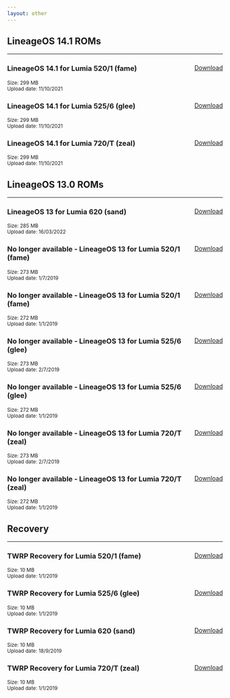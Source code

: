 ```yaml
---
layout: other
---
```


## LineageOS 14.1 ROMs
________________

<div class="downloadPanel">
  <a href="https://drive.google.com/file/d/1IYCFu7FlEKhG8XaAHJylwzAUPbUoVwlQ/view?usp=sharing" class="pure-material-button-text" style="float: right;">Download</a>
  <b><h3>LineageOS 14.1 for Lumia 520/1 (fame)</h3></b>
  <sub>Size: 299 MB</sub><br />
  <sub>Upload date: 11/10/2021</sub><br />
</div>
<p></p>
<div class="downloadPanel">
  <a href="https://drive.google.com/file/d/1s6ZkEr0PGECwuxuZNJpB-9P-h3upURE3/view?usp=sharing" class="pure-material-button-text" style="float: right;">Download</a>
  <b><h3>LineageOS 14.1 for Lumia 525/6 (glee)</h3></b>
  <sub>Size: 299 MB</sub><br />
  <sub>Upload date: 11/10/2021</sub><br />
</div>
<p></p>
<div class="downloadPanel">
  <a href="https://drive.google.com/file/d/1PILATw7NGhhTC65vglP6AlU7UhgGwHa-/view?usp=sharing" class="pure-material-button-text" style="float: right;">Download</a>
  <b><h3>LineageOS 14.1 for Lumia 720/T (zeal)</h3></b>
  <sub>Size: 299 MB</sub><br />
  <sub>Upload date: 11/10/2021</sub><br />
</div>
<p></p>

## LineageOS 13.0 ROMs
________________

<div class="downloadPanel">
  <a href="https://drive.google.com/file/d/1VxmvLYoKb_LFBhVIB7LOR6bfb7pmig6S/view" class="pure-material-button-text" style="float: right;">Download</a>
  <b><h3>LineageOS 13 for Lumia 620 (sand)</h3></b>
  <sub>Size: 285 MB</sub><br />
  <sub>Upload date: 16/03/2022</sub><br />
</div>
<p></p>
<div class="downloadPanel">
  <a href="" class="pure-material-button-text" style="float: right;">Download</a>
  <b><h3>No longer available - LineageOS 13 for Lumia 520/1 (fame)</h3></b>
  <sub>Size: 273 MB</sub><br />
  <sub>Upload date: 1/7/2019</sub><br />
</div>
<p></p>
<div class="downloadPanel">
  <a href="" class="pure-material-button-text" style="float: right;">Download</a>
  <b><h3>No longer available - LineageOS 13 for Lumia 520/1 (fame)</h3></b>
  <sub>Size: 272 MB</sub><br />
  <sub>Upload date: 1/1/2019</sub><br />
</div>
<p></p>
<div class="downloadPanel">
  <a href="" class="pure-material-button-text" style="float: right;">Download</a>
  <b><h3>No longer available - LineageOS 13 for Lumia 525/6 (glee)</h3></b>
  <sub>Size: 273 MB</sub><br />
  <sub>Upload date: 2/7/2019</sub><br />
</div>
<p></p>
<div class="downloadPanel">
  <a href="" class="pure-material-button-text" style="float: right;">Download</a>
  <b><h3>No longer available - LineageOS 13 for Lumia 525/6 (glee)</h3></b>
  <sub>Size: 272 MB</sub><br />
  <sub>Upload date: 1/1/2019</sub><br />
</div>
<p></p>
<div class="downloadPanel">
  <a href="" class="pure-material-button-text" style="float: right;">Download</a>
  <b><h3>No longer available - LineageOS 13 for Lumia 720/T (zeal)</h3></b>
  <sub>Size: 273 MB</sub><br />
  <sub>Upload date: 2/7/2019</sub><br />
</div>
<p></p>
<div class="downloadPanel">
  <a href="" class="pure-material-button-text" style="float: right;">Download</a>
  <b><h3>No longer available - LineageOS 13 for Lumia 720/T (zeal)</h3></b>
  <sub>Size: 272 MB</sub><br />
  <sub>Upload date: 1/1/2019</sub><br />
</div>
<p></p>

## Recovery
________________

<div class="downloadPanel">
  <a href="https://github.com/Android4Lumia/android4lumia.github.io/raw/master/files/builds/twrp/twrp-fame-20190101.img" class="pure-material-button-text" style="float: right;">Download</a>
  <b><h3>TWRP Recovery for Lumia 520/1 (fame)</h3></b>
  <sub>Size: 10 MB</sub><br />
  <sub>Upload date: 1/1/2019</sub><br />
</div>
<p></p>
<div class="downloadPanel">
  <a href="https://github.com/Android4Lumia/android4lumia.github.io/raw/master/files/builds/twrp/twrp-glee-20190101.img" class="pure-material-button-text" style="float: right;">Download</a>
  <b><h3>TWRP Recovery for Lumia 525/6 (glee)</h3></b>
  <sub>Size: 10 MB</sub><br />
  <sub>Upload date: 1/1/2019</sub><br />
</div>
<p></p>
<div class="downloadPanel">
  <a href="https://github.com/Android4Lumia/android4lumia.github.io/raw/master/files/builds/twrp/twrp-sand-20190918.img" class="pure-material-button-text" style="float: right;">Download</a>
  <b><h3>TWRP Recovery for Lumia 620 (sand)</h3></b>
  <sub>Size: 10 MB</sub><br />
  <sub>Upload date: 18/9/2019</sub><br />
</div>
<p></p>
<div class="downloadPanel">
  <a href="https://github.com/Android4Lumia/android4lumia.github.io/raw/master/files/builds/twrp/twrp-zeal-20190101.img" class="pure-material-button-text" style="float: right;">Download</a>
  <b><h3>TWRP Recovery for Lumia 720/T (zeal)</h3></b>
  <sub>Size: 10 MB</sub><br />
  <sub>Upload date: 1/1/2019</sub><br />
</div>
